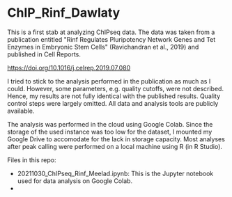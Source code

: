 # ChIP_Rinf_Dawlaty
This is a first stab at analyzing ChIPseq data. The data was taken from a publication entitled "Rinf Regulates Pluripotency Network Genes and Tet Enzymes in Embryonic Stem Cells" (Ravichandran et al., 2019) and published in Cell Reports.

https://doi.org/10.1016/j.celrep.2019.07.080

I tried to stick to the analysis performed in the publication as much as I could. However, some parameters, e.g. quality cutoffs, were not described. Hence, my results are not fully identical with the published results. Quality control steps were largely omitted. All data and analysis tools are publicly available.

The analysis was performed in the cloud using Google Colab. Since the storage of the used instance was too low for the dataset, I mounted my Google Drive to accomodate for the lack in storage capacity. Most analyses after peak calling were performed on a local machine using R (in R Studio).

Files in this repo:
- 20211030_ChIPseq_Rinf_Meelad.ipynb: This is the Jupyter notebook used for data analysis on Google Colab.
- 
